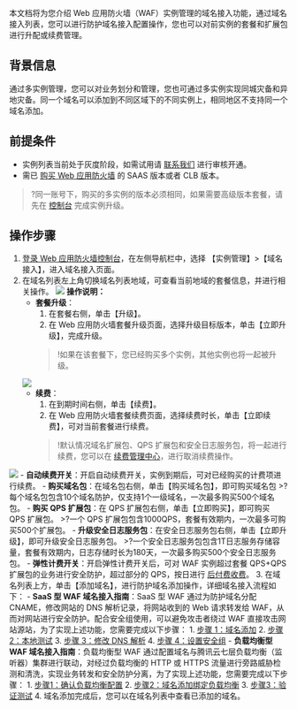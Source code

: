 本文档将为您介绍 Web 应用防火墙（WAF）实例管理的域名接入功能，通过域名接入列表，您可以进行防护域名接入配置操作，您也可以对前实例的套餐和扩展包进行升配或续费管理。
## 背景信息
通过多实例管理，您可以对业务划分和管理，您也可通过多实例实现同城灾备和异地灾备。同一个域名可以添加到不同区域下的不同实例上，相同地区不支持同一个域名添加。
## 前提条件
- 实例列表当前处于灰度阶段，如需试用请 [联系我们](https://cloud.tencent.com/act/event/connect-service) 进行审核开通。
- 需已 [购买 Web 应用防火墙](https://buy.cloud.tencent.com/buy/waf) 的 SAAS 版本或者 CLB 版本。
>?同一账号下，购买的多实例的版本必须相同，如果需要高级版本套餐，请先在 [控制台](https://console.cloud.tencent.com/guanjia/waf/overview) 完成实例升级。

## 操作步骤
1. [登录 Web 应用防火墙控制台](https://console.cloud.tencent.com/guanjia/tea-instance)，在左侧导航栏中，选择 【实例管理】>【域名接入】，进入域名接入页面。
2. 在域名列表左上角切换域名列表地域，可查看当前地域的套餐信息，并进行相关操作。
![](https://main.qcloudimg.com/raw/220853c357acdca4a92b1f1109bc76cb.png)
	**操作说明：**
	- **套餐升级**：
		1. 在套餐右侧，单击【升级】。
		2. 在 Web 应用防火墙套餐升级页面，选择升级目标版本，单击【立即升级】，完成升级。
		>!如果在该套餐下，您已经购买多个实例，其他实例也将一起被升级。
		>
	![](https://main.qcloudimg.com/raw/66e23807d868d9aa39fdf3b00646c095.png)
	- **续费**：
		1. 在到期时间右侧，单击【续费】。
		2. 在 Web 应用防火墙套餐续费页面，选择续费时长，单击【立即续费】，可对当前套餐进行续费。
		>!默认情况域名扩展包、QPS 扩展包和安全日志服务包，将一起进行续费，您可以在 [续费管理中心](https://console.cloud.tencent.com/account/renewal)，进行取消续费操作。
		>
![](https://main.qcloudimg.com/raw/3abce31e54bab4d651720321e95886a9.png)
	- **自动续费开关**：开启自动续费开关，实例到期后，可对已经购买的计费项进行续费。
	- **购买域名包**：在域名包右侧，单击【购买域名包】，即可购买域名包
	>?	每个域名包包含10个域名防护，仅支持1个一级域名，一次最多购买500个域名包。
	- **购买 QPS 扩展包**：在 QPS 扩展包右侧，单击【立即购买】，即可购买 QPS 扩展包。
	>?一个 QPS 扩展包包含1000QPS，套餐有效期内，一次最多可购买500个扩展包。
	- **升级安全日志服务包**：在安全日志服务包右侧，单击【立即升级】，即可升级安全日志服务包。
	>?一个安全日志服务包包含1T日志服务存储容量，套餐有效期内，日志存储时长为180天，一次最多购买500个安全日志服务包。
	-  **弹性计费开关**：开启弹性计费开关后，可对 WAF 实例超过套餐 QPS+QPS 扩展包的业务进行安全防护，超过部分的 QPS，按日进行 [后付费收费](https://cloud.tencent.com/document/product/627/11730)。
3. 在域名列表上方，单击【添加域名】，进行防护域名添加操作，详细域名接入流程如下：
	- **SaaS 型 WAF 域名接入指南**：SaaS 型 WAF 通过为防护域名分配 CNAME，修改网站的 DNS 解析记录，将网站收到的 Web 请求转发给 WAF，从而对网站进行安全防护。配合安全组使用，可以避免攻击者绕过 WAF 直接攻击网站源站，为了实现上述功能，您需要完成以下步骤：
		1. [步骤 1：域名添加](https://cloud.tencent.com/document/product/627/18631)
		2. [步骤 2：本地测试](https://cloud.tencent.com/document/product/627/18632)
		3. [步骤 3：修改 DNS 解析](https://cloud.tencent.com/document/product/627/18633)
		4. [步骤 4：设置安全组](https://cloud.tencent.com/document/product/627/18634)
	- **负载均衡型 WAF 域名接入指南**：负载均衡型 WAF 通过配置域名与腾讯云七层负载均衡（监听器）集群进行联动，对经过负载均衡的 HTTP 或 HTTPS 流量进行旁路威胁检测和清洗，实现业务转发和安全防护分离，为了实现上述功能，您需要完成以下步骤：
		1. [步骤1：确认负载均衡配置](https://cloud.tencent.com/document/product/627/40765)
		2. [步骤2：域名添加绑定负载均衡](https://cloud.tencent.com/document/product/627/40766)
		3. [步骤3：验证测试](https://cloud.tencent.com/document/product/627/40767)
4. 域名添加完成后，您可以在域名列表中查看已添加的域名。

